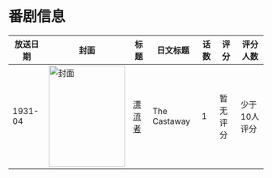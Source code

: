 # 番剧信息

|放送日期|封面|标题|日文标题|话数|评分|评分人数|
|---|---|---|---|---|---|---|
|1931-04|<img src="//lain.bgm.tv/pic/cover/c/d0/50/133754_sITnz.jpg" alt="封面" style="width:150px;height:200px;object-fit:cover;">|[漂流者](https://bangumi.tv/subject/133754)|The Castaway|1|暂无评分|少于10人评分|
